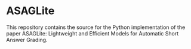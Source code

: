 # ASAGLite

This repository contains the source for the Python implementation of the paper ASAGLite: Lightweight and Efficient Models for Automatic Short Answer Grading.
